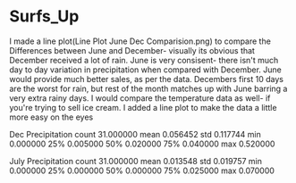 # Surfs_Up
I made a line plot(Line Plot June Dec Comparision.png)  to compare the Differences between June and December- visually its obvious that December received a lot of rain. June is very consisent- there isn't much day to day variation in precipitation when compared with December. June would provide much better sales, as per the data. Decembers first 10 days are the worst for rain, but rest of the month matches up with June barring a very extra rainy days. 
I would compare the temperature data as well- if you're trying to sell ice cream. 
I added a line plot to make the data a little more easy on the eyes 



Dec  Precipitation
count	31.000000
mean	0.056452
std	0.117744
min	0.000000
25%	0.005000
50%	0.020000
75%	0.040000
max	0.520000

July Precipitation
count	31.000000
mean	0.013548
std	0.019757
min	0.000000
25%	0.000000
50%	0.000000
75%	0.025000
max	0.070000

